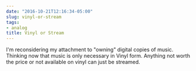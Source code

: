 ```yaml
---
date: "2016-10-21T12:16:34-05:00"
slug: vinyl-or-stream
tags:
- analog
title: Vinyl or Stream
---
```


I'm reconsidering my attachment to "owning" digital copies of music. Thinking
now that music is only necessary in Vinyl form. Anything not worth the price or
not available on vinyl can just be streamed.
